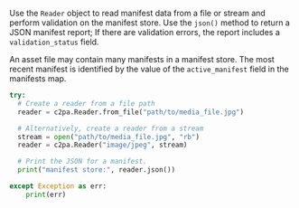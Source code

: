
Use the `Reader` object to read manifest data from a file or stream and perform validation on the manifest store. Use the `json()` method to return a JSON manifest report; If there are validation errors, the report includes a `validation_status` field.

An asset file may contain many manifests in a manifest store. The most recent manifest is identified by the value of the `active_manifest` field in the manifests map.

```py
try:
  # Create a reader from a file path
  reader = c2pa.Reader.from_file("path/to/media_file.jpg")

  # Alternatively, create a reader from a stream
  stream = open("path/to/media_file.jpg", "rb")
  reader = c2pa.Reader("image/jpeg", stream)

  # Print the JSON for a manifest.
  print("manifest store:", reader.json())

except Exception as err:
    print(err)
```